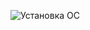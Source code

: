 ![Установка ОС](https://repos.21-school.ru/-/ide/project/students/D01_Linux.ID_356272/bushidog_student.21_school.ru/D01_Linux-0/tree/develop/-/src/screenshots/1.png)

